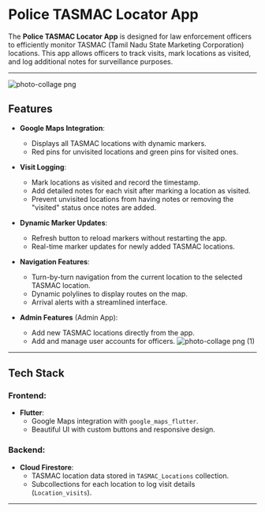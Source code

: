 
# Police TASMAC Locator App

The **Police TASMAC Locator App** is designed for law enforcement officers to efficiently monitor TASMAC (Tamil Nadu State Marketing Corporation) locations. This app allows officers to track visits, mark locations as visited, and log additional notes for surveillance purposes. 

---
![photo-collage png](https://github.com/user-attachments/assets/d2f625ca-f477-4291-a59f-0f6dba488cea)


## Features

- **Google Maps Integration**:
  - Displays all TASMAC locations with dynamic markers.
  - Red pins for unvisited locations and green pins for visited ones.
  
- **Visit Logging**:
  - Mark locations as visited and record the timestamp.
  - Add detailed notes for each visit after marking a location as visited.
  - Prevent unvisited locations from having notes or removing the "visited" status once notes are added.

- **Dynamic Marker Updates**:
  - Refresh button to reload markers without restarting the app.
  - Real-time marker updates for newly added TASMAC locations.

- **Navigation Features**:
  - Turn-by-turn navigation from the current location to the selected TASMAC location.
  - Dynamic polylines to display routes on the map.
  - Arrival alerts with a streamlined interface.

- **Admin Features** (Admin App):
  - Add new TASMAC locations directly from the app.
  - Add and manage user accounts for officers.
![photo-collage png (1)](https://github.com/user-attachments/assets/8d7adfaa-af8d-44fc-acfc-9831a6b3e93a)

---

## Tech Stack

### Frontend:
- **Flutter**:
  - Google Maps integration with `google_maps_flutter`.
  - Beautiful UI with custom buttons and responsive design.

### Backend:
- **Cloud Firestore**:
  - TASMAC location data stored in `TASMAC_Locations` collection.
  - Subcollections for each location to log visit details (`Location_visits`).

---
